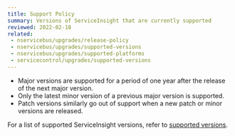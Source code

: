 ```yaml
---
title: Support Policy
summary: Versions of ServiceInsight that are currently supported
reviewed: 2022-02-18
related:
 - nservicebus/upgrades/release-policy
 - nservicebus/upgrades/supported-versions
 - nservicebus/upgrades/supported-platforms
 - servicecontrol/upgrades/supported-versions
---
```


- Major versions are supported for a period of one year after the release of the next major version.
- Only the latest minor version of a previous major version is supported.
- Patch versions similarly go out of support when a new patch or minor versions are released.

For a list of supported ServiceInsight versions, refer to [supported versions](supported-versions.md).